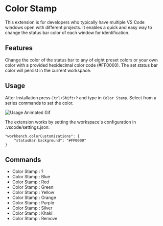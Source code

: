 # Color Stamp

This extension is for developers who typically have multiple VS Code windows open with different projects. It enables a quick and easy way to change the status bar color of each window for identification.

## Features

Change the color of the status bar to any of eight preset colors or your own color with a provided hexidecimal color code (#FF0000). The set status bar color will persist in the current workspace.


## Usage

After Installation press `Ctrl+Shift+P` and type in `Color Stamp`. Select from a series commands to set the color.

![Usage Animated Gif](https://github.com/s3anmorrow/VSCodeExt-ColorStamp/blob/master/media/screen.gif)

The extension works by setting the workspace's configuration in .vscode/settings.json:

```
"workbench.colorCustomizations": {
    "statusBar.background": "#FF0000"
}
```

## Commands

* Color Stamp : ?
* Color Stamp : Blue
* Color Stamp : Red
* Color Stamp : Green
* Color Stamp : Yellow
* Color Stamp : Orange
* Color Stamp : Purple
* Color Stamp : Silver
* Color Stamp : Khaki
* Color Stamp : Remove